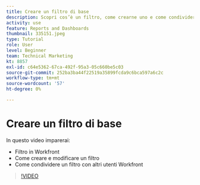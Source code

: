 ```yaml
---
title: Creare un filtro di base
description: Scopri cos’è un filtro, come crearne uno e come condividerlo con altri utenti in Workfront.
activity: use
feature: Reports and Dashboards
thumbnail: 335151.jpeg
type: Tutorial
role: User
level: Beginner
team: Technical Marketing
kt: 8857
exl-id: c64e5362-67ca-492f-95a3-05c660be5c03
source-git-commit: 252ba3ba44f22519a35899fcda9c6bca597a6c2c
workflow-type: tm+mt
source-wordcount: '57'
ht-degree: 0%

---
```


# Creare un filtro di base

In questo video imparerai:

* Filtro in Workfront
* Come creare e modificare un filtro
* Come condividere un filtro con altri utenti Workfront

>[!VIDEO](https://video.tv.adobe.com/v/335151/?quality=12)
